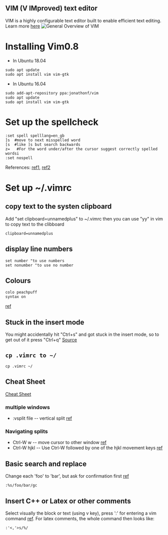 VIM (V IMproved) text editor 
---

VIM is a highly configurable text editor built to enable efficient text editing. Learn more [here](https://vim.sourceforge.io/about.php)
![General Overview of VIM](https://vim.sourceforge.io/images/0xbabaf000l.png)




# Installing Vim0.8
* In Ubuntu 18.04
```
sudo apt update
sudo apt install vim vim-gtk
```

* In Ubuntu 16.04
```
sudo add-apt-repository ppa:jonathonf/vim
sudo apt update
sudo apt install vim vim-gtk
```

# Set up the spellcheck
```
:set spell spelllang=en_gb
]s  #move to next misspelled word
[s  #like ]s but search backwards
z=   #For the word under/after the cursor suggest correctly spelled wordsi
:set nospell
```

References: [ref1](https://www.linux.com/learn/using-spell-checking-vim), 
[ref2](http://vimdoc.sourceforge.net/htmldoc/spell.html)

# Set up ~/.vimrc

## copy text to the systen clipboard
Add "set clipboard=unnamedplus" to ~/.vimrc then
you can use "yy" in vim to copy text to the clibboard 
```
clipboard=unnamedplus
```

## display line numbers
```
set number "to use numbers
set nonumber "to use no number
```

## Colours

```
colo peachpuff
syntax on
```

[ref](https://alvinalexander.com/linux/vi-vim-editor-color-scheme-colorscheme)

## Stuck in the insert mode

You might accidentally hit "Ctrl+s" and got stuck in the insert mode, 
so to get out of it press "Ctrl+q"
[Source](https://superuser.com/questions/129900/vim-stuck-in-insert-mode)


## `cp .vimrc to ~/`
```
cp .vimrc ~/
```


## Cheat Sheet

[Cheat Sheet](http://overapi.com/static/cs/vim-cheat-sheet-full.png)


### multiple windows

* :vsplit file -- vertical split [ref](https://www.cs.oberlin.edu/~kuperman/help/vim/windows.html)

### Navigating splits
* Ctrl-W w -- move cursor to other window [ref](http://vim.wikia.com/wiki/Buffers) 
* Ctrl-W hjkl -- Use Ctrl-W followed by one of the hjkl movement keys [ref](http://vim.wikia.com/wiki/Buffers) 

## Basic search and replace

Change each 'foo' to 'bar', but ask for confirmation first [ref](http://vim.wikia.com/wiki/Search_and_replace)
```
:%s/foo/bar/gc
```

## Insert C++ or Latex or other comments

Select visually the block or text (using v key), press ':' for entering a vim command [ref](http://vim.wikia.com/wiki/Insert_C%2B%2B_or_LaTeX_or_other_comments_easily).
For latex comments, the whole command then looks like:
```
:'<,'>s/%/
```



